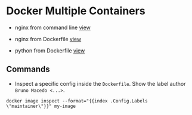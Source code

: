 # Docker Multiple Containers

- nginx from command line [view](nginx-command/README.md)

- nginx from Dockerfile [view](nginx/README.md)

- python from Dockerfile [view](python/README.md)


## Commands

- Inspect a specific config inside the `Dockerfile`.
Show the label author `Bruno Macedo <...>`.
```prompt
docker image inspect --format="{{index .Config.Labels \"maintainer\"}}" my-image
```
